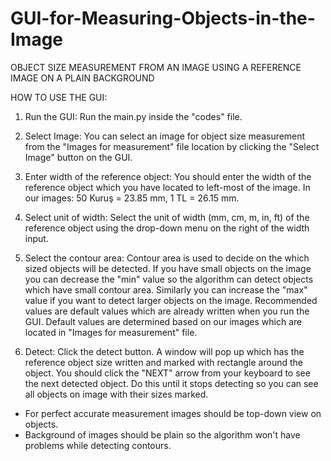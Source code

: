 # GUI-for-Measuring-Objects-in-the-Image

OBJECT SIZE MEASUREMENT FROM AN IMAGE USING A REFERENCE IMAGE ON A PLAIN BACKGROUND

HOW TO USE THE GUI:

1. Run the GUI: Run the main.py inside the "codes" file.

2. Select Image: You can select an image for object size measurement from the "Images for measurement" file location by clicking the "Select Image" button on the GUI.

3. Enter width of the reference object: You should enter the width of the reference object which you have located to left-most of the image. In our images: 50 Kuruş = 23.85 mm, 1 TL = 26.15 mm.

4. Select unit of width: Select the unit of width (mm, cm, m, in, ft) of the reference object using the drop-down menu on the right of the width input.

5. Select the contour area: Contour area is used to decide on the which sized objects will be detected. If you have small objects on the image you can decrease the "min" value 
so the algorithm can detect objects which have small contour area. Similarly you can increase the "max" value if you want to detect larger objects on the image. Recommended 
values are default values which are already written when you run the GUI. Default values are determined based on our images which are located in "Images for measurement" file.

6. Detect: Click the detect button. A window will pop up which has the reference object size written and marked with rectangle around the object. You should click the "NEXT" arrow 
from your keyboard to see the next detected object. Do this until it stops detecting so you can see all objects on image with their sizes marked.


* For perfect accurate measurement images should be top-down view on objects.
* Background of images should be plain so the algorithm won't have problems while detecting contours.
